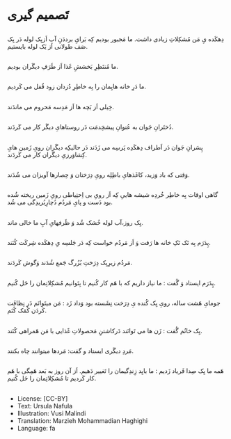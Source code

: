 # تَصمیم گیری

##
دِهکَده یِ مَن مُشکِلاتِ زیادی داشت. ما مَجبور بودیم کِه بَرایِ برددَنِ آب اَزیِک لوله دَر یِک صَف طولانی اَز یَک لوله بایستیم.

##
ما مُنتَظِرِ بَخششِ غَذا اَز طَرَفِ دیگَران بودیم.

##
ما دَرِ خانه هایِمان را بِه خاطِرِ دُزدان زود قُفل می کَردیم.

##
خِیلی اَز بَچه ها اَز مَدِسه مَحروم می ماندَند.

##
دُختَرانِ جَوان به عُنوانِ پیشخِدمَت دَر روستاهایِ دیگَر کار می کَردَند.

##
پِسَرانِ جَوان دَر اَطراف دِهکَدِه پَرسِه می زَدَند دَر حالیکِه دیگَران رویِ زَمین هایِ کِشاوَرزیِ دیگَران کار می کَردَند.

##
وَقتی که باد وَزید، کاغَذهایِ باطِلِه رویِ دِرَختان وَ حِصارها آویزان می شُدَند.

##
گاهی اوقات بِه خاطِر خُردِه شیشه هاییِ کِه اَز رویِ بی اِحتِیاطی رویِ زَمین ریخته شُده بود دَست و پایِ مَردُم دُچارِبُریدِگی می شُد.

##
یِک روز،آب لوله خُشک شُد وَ ظَرفهایِ آبِ ما خالی ماند.

##
پِدَرَم بِه تَک تَکِ خانه ها رَفت وَ اَز مَردُم خواست کِه دَر جَلسِه یِ دِهکَده شِرکَت کُنَند.

##
مَردُم زیرِیِک دِرَختِ بُزُرگ جَمع شُدَند وَگوش کَردَند.

##
پِدَرَم ایستاد وَ گُفت : ما نیاز داریم که با هَم کار کُنیم تا بِتَوانیم مُشکِلاتِمان را حَل کُنیم.

##
جومایِ هَشت ساله، رویِ یِک کُنده یِ دِرَخت نِشَسته بود وَداد زَد : مَن میتَوانَم دَر نِظافَت کَردَن کُمَک کُنَم.

##
یِک خانُم گُفت : زَن ها می تَوانَند دَرکاشتنِ مَحصولاتِ غََذایی با مَن هَمراهی کُنَند.

##
مَردِ دیگَری ایستاد و گفت: مَردها میتوانند چاه بکنند.

##
هَمه ما یِک صِدا فَریاد زَدیم : ما بایِد زِندِگیمان را تَغییر دَهیم. اَز آن روز به بَعد هَمِگی با هَم کار کَردیم تا مُشکِلاتِمان را حَل کُنیم.

##
* License: [CC-BY]
* Text: Ursula Nafula
* Illustration: Vusi Malindi
* Translation: Marzieh Mohammadian Haghighi
* Language: fa
